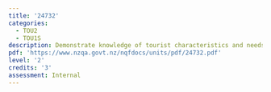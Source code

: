 ```yaml
---
title: '24732'
categories:
  - TOU2
  - TOU1S
description: Demonstrate knowledge of tourist characteristics and needs
pdf: 'https://www.nzqa.govt.nz/nqfdocs/units/pdf/24732.pdf'
level: '2'
credits: '3'
assessment: Internal
---
```


